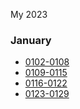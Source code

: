 My 2023
### January
* [0102-0108](https://github.com/guaguaguaxia/my2023/blob/master/0102-0108.md)
* [0109-0115](https://github.com/guaguaguaxia/my2023/blob/master/0109-0115.md)
* [0116-0122](https://github.com/guaguaguaxia/my2023/blob/master/0116-0122.md)
* [0123-0129](https://github.com/guaguaguaxia/my2023/blob/master/0123-0129.md)